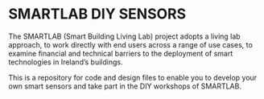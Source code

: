 # SMARTLAB DIY SENSORS

The SMARTLAB (Smart Building Living Lab) project adopts a living lab approach, to work directly with end users across a range of use cases, to examine financial and technical barriers to the deployment of smart technologies in Ireland’s buildings.

This is a repository for code and design files to enable you to develop your own smart sensors and take part in the DIY workshops of SMARTLAB.
